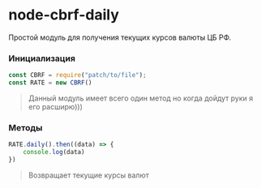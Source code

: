 # node-cbrf-daily

Простой модуль для получения текущих курсов валюты ЦБ РФ.

### Инициализация

```javascript
const CBRF = require("patch/to/file");
const RATE = new CBRF()
```

> Данный модуль имеет всего один метод но когда дойдут руки я его расширю)))

### Методы

```javascript
RATE.daily().then((data) => {
    console.log(data)
})
```
> Возвращает текущие курсы валют